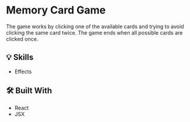 # Memory Card Game

The game works by clicking one of the available cards and trying to avoid clicking the same card twice. The game ends when all possible cards are clicked once.

## 💡 Skills

- Effects

## 🛠️ Built With

- React
- JSX
